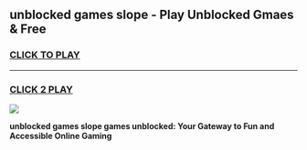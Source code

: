 
## unblocked games slope - Play Unblocked Gmaes & Free
<h3>
<a href="https://premium.freeplayer.one?title=unblocked_games_slope&ref=19F">CLICK TO PLAY</a></h3>
<hr>

<h3>
<a href="https://premium.freeplayer.one?title=unblocked_games_slope&ref=19F">CLICK 2 PLAY</a>
  
</h3>

<a href="https://premium.freeplayer.one?title=unblocked_games_slope&ref=19F/"><img src="https://clearcache.store/games.png"></a>


**unblocked games slope games unblocked: Your Gateway to Fun and Accessible Online Gaming**
